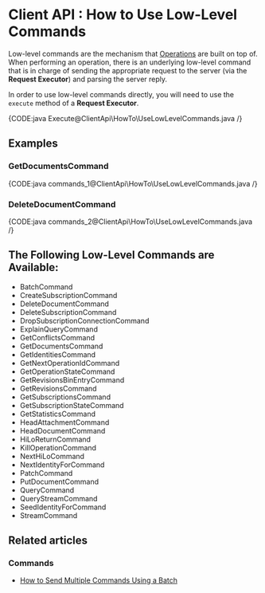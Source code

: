 # Client API : How to Use Low-Level Commands

Low-level commands are the mechanism that [Operations](../../client-api/operations/what-are-operations) are built on top of.  
When performing an operation, there is an underlying low-level command that is in charge of sending the appropriate request to the server 
(via the **Request Executor**) and parsing the server reply.

In order to use low-level commands directly, you will need to use the `execute` method of a **Request Executor**.

{CODE:java Execute@ClientApi\HowTo\UseLowLevelCommands.java /}

## Examples

### GetDocumentsCommand

{CODE:java commands_1@ClientApi\HowTo\UseLowLevelCommands.java /}

### DeleteDocumentCommand

{CODE:java commands_2@ClientApi\HowTo\UseLowLevelCommands.java /}

## The Following Low-Level Commands are Available:

* BatchCommand  
* CreateSubscriptionCommand  
* DeleteDocumentCommand   
* DeleteSubscriptionCommand  
* DropSubscriptionConnectionCommand 
* ExplainQueryCommand  
* GetConflictsCommand  
* GetDocumentsCommand  
* GetIdentitiesCommand
* GetNextOperationIdCommand  
* GetOperationStateCommand  
* GetRevisionsBinEntryCommand  
* GetRevisionsCommand  
* GetSubscriptionsCommand  
* GetSubscriptionStateCommand  
* GetStatisticsCommand  
* HeadAttachmentCommand
* HeadDocumentCommand  
* HiLoReturnCommand  
* KillOperationCommand  
* NextHiLoCommand   
* NextIdentityForCommand 
* PatchCommand
* PutDocumentCommand   
* QueryCommand   
* QueryStreamCommand   
* SeedIdentityForCommand   
* StreamCommand   

## Related articles

### Commands

- [How to Send Multiple Commands Using a Batch](../../client-api/commands/batches/how-to-send-multiple-commands-using-a-batch)
